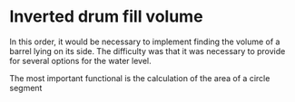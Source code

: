 # Inverted drum fill volume

In this order, it would be necessary to implement finding the volume of a barrel lying on its side.
The difficulty was that it was necessary to provide for several options for the water level.

The most important functional is the calculation of the area of a circle segment

